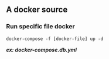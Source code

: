 ## A docker source

### Run specific file docker

```
docker-compose -f [docker-file] up -d
```

**_ex: docker-compose.db.yml_**
